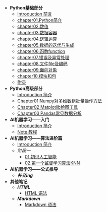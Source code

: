 * **Python基础部分**
    * [Introduction 前言](00.Python/README.md)
    * [chapter01.Python简介](/00.Python/chapter01.Python简介.md)
    * [chapter02.数值]()
    * [chapter03.数据容器]()
    * [chapter04.逻辑运算]()
    * [chapter05.数据的迭代与生成]()
    * [chapter06.函数function]()
    * [chapter07.错误及异常处理]()
    * [chapter08.文件file及编码]()
    * [chapter09.面向对象]()
    * [chapter10.模块和包]()
    * [附录](/00.Python/附录.md)
* **Python高级部分**
    * [Introduction 简介](01.Datascience/README.md)
    * [Chapter01 Numpy对多维数组批量操作方法](01.Datascience/Datascience_1numpy.md)
    * [Chapter02 Matplotlib绘图工具](01.Datascience/Datascience_2matplotlib.md)
    * [Chapter03 Pandas常见数据分析](01.Datascience/Datascience_3pandas.md)
* **AI机器学习——入门**
    * [Introduction 简介](02.AI_ML/README.md)
    * [Note 教程](02.AI_ML/ML.md)
* **AI机器学习——算法进阶篇**
    * [Introduction 简介](03.AI_ML_机器学习集训营/README.md)
    * *阶段一*
      * [01.初识人工智能](/03.AI_ML_机器学习集训营/Phase1/01.初识人工智能.md)
      * [02.第一个监督学习算法KNN](/03.AI_ML_机器学习集训营/Phase1/02.第一个监督学习算法KNN.md)
* **AI机器学习——公式推导**
    * ***补充ing***
* **其他笔记**
    * ***HTML***
      * [HTML 语法](Others/HTML高级语法/HTML高级语法.md)
    * ***Markdown***
      * [Markdown 语法](Others/Markdown笔记/HTML及markdown常用命令.md)
